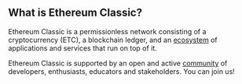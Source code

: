 ## What is Ethereum Classic?

Ethereum Classic is a permissionless network consisting of a cryptocurrency (ETC), a blockchain ledger, and an [ecosystem](/ecosystem) of applications and services that run on top of it.

Ethereum Classic is supported by an open and active [community](/participants) of developers, enthusiasts, educators and stakeholders. You can join us!
